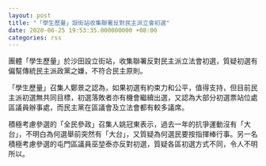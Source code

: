 ```yaml
---
layout: post
title: "「學生歷量」設街站收集聯署反對民主派立會初選"
date: 2020-06-25 19:53:35.000000000 +08:00
categories: rss
---
```


團體「學生歷量」於沙田設立街站，收集聯署反對民主派立法會初選，質疑初選有偏幫傳統民主派政黨之嫌，不符合民主原則。

「學生歷量」召集人鄭景之認為，如果初選有約束力和公平，值得支持，但目前民主派初選無共同目標，初選落敗者亦有機會繼續出選，又認為大部分初選票站位處區議員辦事處，而民主黨在區議會及立法會都有較多議席。

積極考慮參選的「全民參政」召集人姚冠東表示，過去一年的抗爭運動沒有「大台」，不明白為何選舉前突然有「大台」，又質疑為何選民要按指揮棒行事。另一名積極考慮參選的屯門區議員巫堃泰亦反對初選，質疑各區初選方式不同，令人不明所以。
